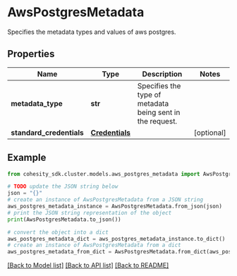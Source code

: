 # AwsPostgresMetadata

Specifies the metadata types and values of aws postgres.

## Properties

Name | Type | Description | Notes
------------ | ------------- | ------------- | -------------
**metadata_type** | **str** | Specifies the type of metadata being sent in the request. | 
**standard_credentials** | [**Credentials**](Credentials.md) |  | [optional] 

## Example

```python
from cohesity_sdk.cluster.models.aws_postgres_metadata import AwsPostgresMetadata

# TODO update the JSON string below
json = "{}"
# create an instance of AwsPostgresMetadata from a JSON string
aws_postgres_metadata_instance = AwsPostgresMetadata.from_json(json)
# print the JSON string representation of the object
print(AwsPostgresMetadata.to_json())

# convert the object into a dict
aws_postgres_metadata_dict = aws_postgres_metadata_instance.to_dict()
# create an instance of AwsPostgresMetadata from a dict
aws_postgres_metadata_from_dict = AwsPostgresMetadata.from_dict(aws_postgres_metadata_dict)
```
[[Back to Model list]](../README.md#documentation-for-models) [[Back to API list]](../README.md#documentation-for-api-endpoints) [[Back to README]](../README.md)


